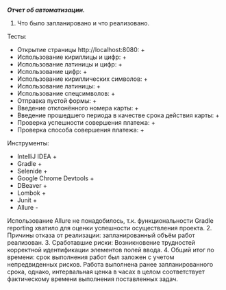 **_Отчет об автоматизации._**
1. Что было запланировано и что реализовано.

Тесты:
- Открытие страницы http://localhost:8080: +
- Использование кириллицы и цифр: +
- Использование латиницы и цифр: +
- Использование цифр: +
- Использование кириллических символов: +
- Использование латиницы: +
- Использование спецсимволов: +
- Отправка пустой формы: +
- Введение отклонённого номера карты: +
- Введение прошедшего периода в качестве срока действия карты: +
- Проверка успешности совершения платежа: +
- Проверка способа совершения платежа: +

Инструменты:
- IntelliJ IDEA +
- Gradle +
- Selenide +
- Google Chrome Devtools +
- DBeaver +
- Lombok +
- Junit +
- Allure - 

Использование Allure не понадобилось, т.к. функциональности Gradle reporting хватило для оценки успешности осуществления проекта.
2. Причины отказа от реализации: запланированный объём работ реализован.
3. Сработавшие риски:
Возникновение трудностей корректной идентификации элементов полей ввода.
4. Общий итог по времени: срок выполнения работ был заложен с учетом непредвиденных рисков. Работа выполнена ранее запланированного срока, однако, интервальная ценка в часах в целом соответствует фактическому времени выполнения поставленных задач.